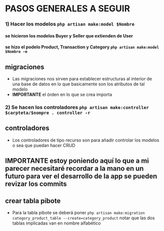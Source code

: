 # PASOS GENERALES A SEGUIR 

### 1) Hacer los modelos `php artisan make:model $Nombre` 
#### se hicieron los modelos Buyer y Seller que extienden de **User**
#### se hizo el podelo Product, Transaction y Category `php artisan make:model $Nombre -m` 

## migraciones 
- Las migraciones nos sirven para establecer estructuras al interior de una base de datos en lo que basicamente son los atributos de tal modelo 
- **IMPORTANTE** el órden en lo que se crea importa

### 2) Se hacen los controladores `php artisan make:controller $carpteta/$nompre . controller -r`
## controladores
- Los controladores de tipo recurso son para añadir controlar los modelos o sea que puedan hacer CRUD


## **IMPORTANTE** estoy poniendo aquí lo que a mi parecer necesitaré recordar a la mano en un futuro para ver el desarrollo de la app se pueden revizar los commits 

## crear tabla pibote 
- Para la tabla pibote se deberá poner `php artisan make:migration category_product_table --create=category_product` notar que las dos tablas implicadas van en nombre alfabético 